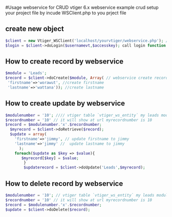 #Usage
webservice for CRUD  vtiger 6.x 
webservice example crud 
setup your project file by incude WSClient.php to you prject file 

## create new object
```php
$client = new Vtiger_WSClient('localhost/yourvtiger/webservice.php'); // create  webservice
$login = $client->doLogin($usernamevt,$accesskey); call login function 
```

## How to create record by webservice 
```php
$module = 'Leads';
$record = $client->doCreate($module, Array( // webservice create record 
 'firstname'=>'worawut', //create firstname
 'lastname'=>'wattana')); //create lastname
```
## How to create update by webservice
```php
$modulenumber = '10'; //// vtiger table `vtiger_ws_entity` my leads module number(id) is 10
$recordnumber = '10' // it will show at url myrecordnumber is 10 
$record = $modulenumber.'x'.$recordnumber; 
  $myrecord = $client->doRetrieve($record);
  $update = array(
    'firstname'=>'jimmy', // update firstname to jimmy
    'lastname'=>'jimmy' //  update lastname to jimmy
      );
    foreach($update as $key => $value){
	   $myrecord[$key] = $value;
        }
        $updaterecord = $client->doUpdate('Leads',$myrecord);
 ```
 
 ## How to delete record by webservice
 
 ```php
$modulenumber = '10'; // vtiger table `vtiger_ws_entity` my leads module number(id) is 10
$recordnumber = '10' // it will show at url myrecordnumber is 10 
$record = $modulenumber.'x'.$recordnumber;
$update = $client->doDelete($record);
```

